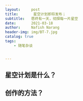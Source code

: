 ```yaml
---
layout:     post
title:       星空计划即将发布；
subtitle:   愿终有一天，彻探每一片星空
date:       2021-03-18
author:     Nafish Narang
header-img: img/BT-7.jpg
catalog: true
tags:
    - 随笔杂谈


---
```




## 星空计划是什么？





## 创作的方法？
